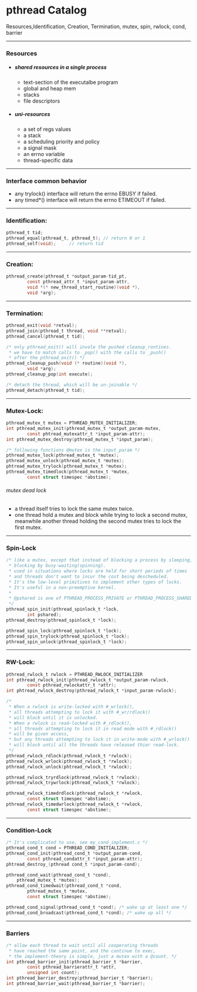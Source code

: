 # pthread Catalog
Resources,Identification, Creation, Termination,
mutex, spin, rwlock, cond, barrier

---
### Resources
+ ##### shared resources in a single process
    + text-section of the executalbe program
    + global and heap mem
    + stacks
    + file descriptors
+ ##### uni-resources
    + a set of regs values
    + a stack
    + a scheduling priority and policy
    + a signal mask
    + an errno variable
    + thread-specific data

---
### Interface common behavior
+ any trylock() interface will return the errno EBUSY if failed.
+ any timed\*() interface will return the errno ETIMEOUT if failed.

---
### Identification:
```c
pthread_t tid;
pthread_equal(pthread_t, pthread_t); // return 0 or 1
pthread_self(void);     // return tid
```

---
### Creation:
```c
pthread_create(pthread_t *output_param-tid_pt,
        const pthread_attr_t *input_param-attr,
        void *(* new_thread_start_routine)(void *),
        void *arg);
```


---
### Termination:
```c
pthread_exit(void *retval);
pthread_join(pthread_t thread, void **retval);
pthread_cancel(pthread_t tid);

/* only pthread_exit() will invole the pushed cleanup_rontines.
 * we have to match calls to _pop() with the calls to _push()
 * after the pthread_exit() */
pthread_cleanup_push(void (* routine)(void *),
        void *arg);
pthread_cleanup_pop(int execute);

/* detach the thread, which will be un-joinable */
pthread_detach(pthread_t tid);
```

---
### Mutex-Lock:
```c
pthread_mutex_t mutex = PTHREAD_MUTEX_INITIALIZER;
int pthread_mutex_init(pthread_mutex_t *output_param-mutex,
        const phtread_mutexattr_t *input_param-attr);
int pthread_mutex_destroy(pthread_mutex_t *input_param);

/* following functions @mutex is the input_param */
pthread_mutex_lock(pthread_mutex_t *mutex);
pthread_mutex_unlock(pthread_mutex_t *mutex);
phtread_mutex_trylock(pthread_mutex_t *mutex);
pthread_mutex_timedlock(pthread_mutex_t *mutex,
        const struct timespec *abstime);
```
###### mutex dead lock
+ a thread itself tries to lock the same mutex twice.
+ one thread hold a mutex and block while trying to lock a second mutex,
meanwhile another thread holding the second mutex tries to lock the first mutex.

---
### Spin-Lock
```c
/* like a mutex, except that instead of blocking a process by sleeping,
 * blocking by busy-waiting(spinning).
 * used in situations where locks are held for short periods of times
 * and threads don't want to incur the cost being descheduled.
 * It's the low-level primitives to implement other types of locks.
 * It's useful in a non-preemptive kernel.
 *
 * @pshared is one of PTHREAD_PROCESS_PRIVATE or PTHREAD_PROCESS_SHARED
 */
pthread_spin_init(pthread_spinlock_t *lock,
        int pshared);
pthread_destroy(pthread_spinlock_t *lock);

pthread_spin_lock(pthread_spinlock_t *lock);
pthread_spin_trylock(pthread_spinlock_t *lock);
pthread_spin_unlock(pthread_spinlock_t *lock);
```

---
### RW-Lock:
```c
pthread_rwlock_t rwlock = PTHREAD_RWLOCK_INITIALIZER
int pthread_rwlock_init(pthread_rwlock_t *output_param-rwlock,
        const pthread_rwlockattr_t *attr);
int phtread_rwlock_destroy(pthread_rwlock_t *input_param-rwlock);

/*
 * When a rwlock is write-locked with #_wrlock(),
 * all threads attempting to lock it with #_wr/rdlock()
 * will block until it is unlocked.
 * When a rwlock is read-locked with #_rdlock(),
 * all threads attempting to lock it in read mode with #_rdlock()
 * will be given access,
 * but any threads attempting to lock it in write-mode with #_wrlock()
 * will block until all the threads have released thier read-lock.
 */
pthread_rwlock_rdlock(pthread_rwlock_t *rwlock);
pthread_rwlock_wrlock(pthread_rwlock_t *rwlock);
pthread_rwlock_unlock(phtread_rwlock_t *rwlock);

pthread_rwlock_tryrdlock(pthread_rwlock_t *rwlock);
pthread_rwlock_trywrlock(pthread_rwlock_t *rwlock);

pthread_rwlock_timedrdlock(pthread_rwlock_t *rwlock,
        const struct timespec *abstime);
pthread_rwlock_timedwrlock(pthread_rwlock_t *rwlock,
        const struct timespec *abstime);
```

---
### Condition-Lock
```c
/* It's complicated to use, see my_cond_implement.c */
pthread_cond_t cond = PTHREAD_COND_INITIALIZER;
pthread_cond_init(pthread_cond_t *output_param-cond,
        const pthread_condattr_t *input_param-attr);
phtread_destroy_(pthread cond_t *input_param-cond);

pthread_cond_wait(pthread_cond_t *cond),
    pthread_mutex_t *mutex);
pthread_cond_timedwait(pthread_cond_t *cond,
        pthread_mutex_t *mutex,
        const struct timespec *abstime);

pthread_cond_signal(pthread_cond_t *cond); /* wake up at least one */
pthread_cond_broadcast(pthread_cond_t *cond); /* wake up all */
```

---
### Barriers
```c
/* allow each thread to wait until all cooperating threads
 * have reached the same point, and the continue to exec,
 * the implement-theory is simple, just a mutex with a @count. */
int pthread_barrier_init(pthread_barrier_t *barrier,
        const pthread_barrierattr_t *attr,
        unsigned int count);
int pthread_barrier_destroy(pthread_barrier_t *barrier);
int pthread_barrier_wait(pthread_barrier_t *barrier);
```
